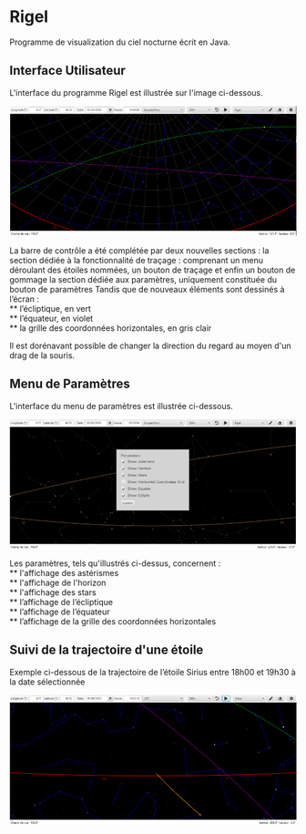 # Rigel
Programme de visualization du ciel nocturne écrit en Java.

## Interface Utilisateur
L'interface du programme Rigel est illustrée sur l'image ci-dessous.

![alt text](https://github.com/ghemDD/Rigel/blob/master/Rigel/rigel_1.PNG)

La barre de contrôle a été complétée par deux nouvelles sections :
la section dédiée à la fonctionnalité de traçage : comprenant un menu déroulant des étoiles
nommées, un bouton de traçage et enfin un bouton de gommage
la section dédiée aux paramètres, uniquement constituée du bouton de paramètres
Tandis que de nouveaux éléments sont dessinés à l’écran :  
** l’écliptique, en vert  
** l’équateur, en violet  
** la grille des coordonnées horizontales, en gris clair  

Il est dorénavant possible de changer la direction du regard au moyen d'un drag de la souris.

## Menu de Paramètres

L'interface du menu de paramètres est illustrée ci-dessous.

![alt text](https://github.com/ghemDD/Rigel/blob/master/Rigel/rigel_2.PNG)

Les paramètres, tels qu'illustrés ci-dessus, concernent :  
** l'affichage des astérismes  
** l'affichage de l'horizon  
** l'affichage des stars  
** l’affichage de l’écliptique  
** l’affichage de l’équateur  
** l’affichage de la grille des coordonnées horizontales  

## Suivi de la trajectoire d'une étoile

Exemple ci-dessous de la trajectoire de l’étoile Sirius entre 18h00 et 19h30 à la date sélectionnée

![alt text](https://github.com/ghemDD/Rigel/blob/master/Rigel/rigel_3.PNG)

